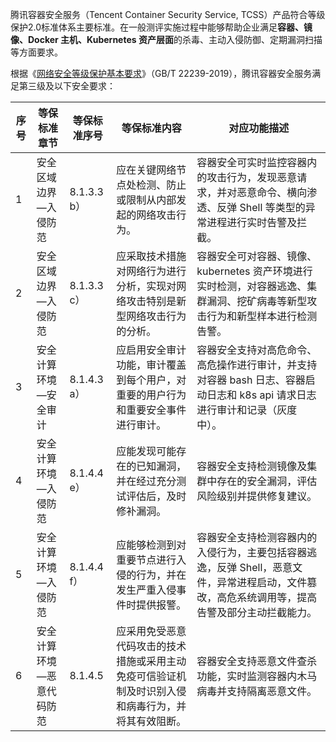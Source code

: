 腾讯容器安全服务（Tencent Container Security Service, TCSS）产品符合等级保护2.0标准体系主要标准。在一般测评实施过程中能够帮助企业满足**容器、镜像、Docker 主机、Kubernetes 资产层面**的杀毒、主动入侵防御、定期漏洞扫描等方面要求。

根据《[网络安全等级保护基本要求](http://openstd.samr.gov.cn/bzgk/gb/newGbInfo?hcno=BAFB47E8874764186BDB7865E8344DAF)》（GB/T 22239-2019），腾讯容器安全服务满足第三级及以下安全要求：

| 序号 | 等保标准章节              | 等保标准序号 | 等保标准内容                                                 | 对应功能描述                                                 |
| ---- | ------------------------- | ------------ | ------------------------------------------------------------ | ------------------------------------------------------------ |
| 1    | 安全区域边界—入侵防范     | 8.1.3.3 b）  | 应在关键网络节点处检测、防止或限制从内部发起的网络攻击行为。 | 容器安全可实时监控容器内的攻击行为，发现恶意请求，并对恶意命令、横向渗透、反弹 Shell 等类型的异常进程进行实时告警及拦截。 |
| 2    | 安全区域边界—入侵防范     | 8.1.3.3 c）  | 应采取技术措施对网络行为进行分析，实现对网络攻击特别是新型网络攻击行为的分析。 | 容器安全可对容器、镜像、kubernetes 资产环境进行实时检测，对容器逃逸、集群漏洞、挖矿病毒等新型攻击行为和新型样本进行检测告警。 |
| 3    | 安全计算环境—安全审计     | 8.1.4.3 a）  | 应启用安全审计功能，审计覆盖到每个用户，对重要的用户行为和重要安全事件进行审计。 | 容器安全支持对高危命令、高危操作进行审计，并支持对容器 bash 日志、容器启动日志和 k8s api 请求日志进行审计和记录（灰度中）。 |
| 4    | 安全计算环境—入侵防范     | 8.1.4.4 e）  | 应能发现可能存在的已知漏洞，并在经过充分测试评估后，及时修补漏洞。 | 容器安全支持检测镜像及集群中存在的安全漏洞，评估风险级别并提供修复建议。 |
| 5    | 安全计算环境—入侵防范     | 8.1.4.4 f）  | 应能够检测到对重要节点进行入侵的行为，并在发生严重入侵事件时提供报警。 | 容器安全支持检测容器内的入侵行为，主要包括容器逃逸，反弹 Shell，恶意文件，异常进程启动，文件篡改，高危系统调用等，提高告警及部分主动拦截能力。 |
| 6    | 安全计算环境—恶意代码防范 | 8.1.4.5      | 应采用免受恶意代码攻击的技术措施或采用主动免疫可信验证机制及时识别入侵和病毒行为，并将其有效阻断。 | 容器安全支持恶意文件查杀功能，实时监测容器内木马病毒并支持隔离恶意文件。 |


